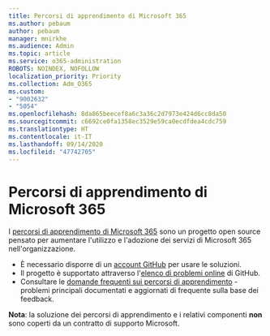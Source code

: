 ```yaml
---
title: Percorsi di apprendimento di Microsoft 365
ms.author: pebaum
author: pebaum
manager: mnirkhe
ms.audience: Admin
ms.topic: article
ms.service: o365-administration
ROBOTS: NOINDEX, NOFOLLOW
localization_priority: Priority
ms.collection: Adm_O365
ms.custom:
- "9002632"
- "5054"
ms.openlocfilehash: 8da865beecef8a6c3a36c2d7973e424d6cc8da50
ms.sourcegitcommit: c6692ce0fa1358ec3529e59ca0ecdfdea4cdc759
ms.translationtype: HT
ms.contentlocale: it-IT
ms.lasthandoff: 09/14/2020
ms.locfileid: "47742705"
---
```

# <a name="microsoft-365-learning-pathways"></a>Percorsi di apprendimento di Microsoft 365

I [percorsi di apprendimento di Microsoft 365](https://docs.microsoft.com/office365/customlearning/) sono un progetto open source pensato per aumentare l'utilizzo e l'adozione dei servizi di Microsoft 365 nell'organizzazione.

- È necessario disporre di un [account GitHub](https://aka.ms/joingithub) per usare le soluzioni.
- Il progetto è supportato attraverso l'[elenco di problemi online](https://aka.ms/CustomLearningHelp) di GitHub.
- Consultare le [domande frequenti sui percorsi di apprendimento](https://docs.microsoft.com/office365/customlearning/faq) - problemi principali documentati e aggiornati di frequente sulla base dei feedback.

**Nota**: la soluzione dei percorsi di apprendimento e i relativi componenti **non** sono coperti da un contratto di supporto Microsoft.
